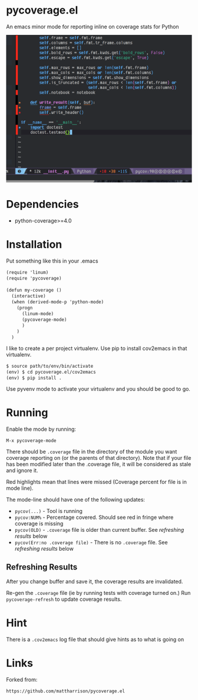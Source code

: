 # pycoverage.el

An emacs minor mode for reporting inline on coverage stats for Python

![Screenshot](screenie.png)

# Dependencies

* python-coverage>=4.0

# Installation

Put something like this in your .emacs

    (require 'linum)
    (require 'pycoverage)

    (defun my-coverage ()
      (interactive)
      (when (derived-mode-p 'python-mode)
        (progn
          (linum-mode)
          (pycoverage-mode)
          )
        )
      )

I like to create a per project virtualenv. Use pip to install cov2emacs
in that virtualenv.

    $ source path/to/env/bin/activate
    (env) $ cd pycoverage.el/cov2emacs
    (env) $ pip install .

Use pyvenv mode to activate your virtualenv and you should be good to go.


# Running

Enable the mode by running:

    M-x pycoverage-mode
   
There should be ``.coverage`` file in the directory of the module you
want coverage reporting on (or the parents of that directory).
Note that if your file has been modified later than the .coverage file, it
will be considered as stale and ignore it.

Red highlights
mean that lines were missed (Coverage percent for file is in mode
line).

The mode-line should have one of the following updates:

* ``pycov(...)`` - Tool is running
* ``pycov:NUM%`` - Percentage covered. Should see red in fringe where coverage is missing
* ``pycov(OLD)`` - ``.coverage`` file is older than current buffer. See *refreshing results* below
* ``pycov(Err:no .coverage file)`` - There is no ``.coverage`` file. See *refreshing results* below

## Refreshing Results

After you change buffer and save it, the coverage results are invalidated.

Re-gen the ``.coverage`` file (ie by running tests with coverage turned on.) Run ``pycoverage-refresh`` to update coverage results.

# Hint

There is a ``.cov2emacs`` log file that should give hints as to what is going on

# Links

Forked from:

    https://github.com/mattharrison/pycoverage.el
